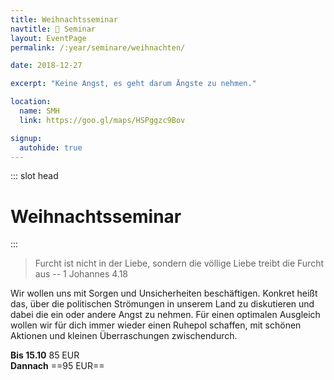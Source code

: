 ```yaml
---
title: Weihnachtsseminar
navtitle: 🎅 Seminar
layout: EventPage
permalink: /:year/seminare/weihnachten/

date: 2018-12-27

excerpt: "Keine Angst, es geht darum Ängste zu nehmen."

location:
  name: SMH
  link: https://goo.gl/maps/HSPggzc9Bov

signup:
  autohide: true
---
```


::: slot head

# Weihnachts&shy;seminar

:::

> Furcht ist nicht in der Liebe, sondern die völlige
> Liebe treibt die Furcht aus
> -- 1 Johannes 4.18

Wir wollen uns mit Sorgen und Unsicherheiten beschäftigen. Konkret heißt das,
über die politischen Strömungen in unserem Land zu diskutieren
und dabei die ein oder andere Angst zu nehmen. Für einen
optimalen Ausgleich wollen wir für dich immer wieder einen
Ruhepol schaffen, mit schönen Aktionen und kleinen Überraschungen
zwischendurch.

**Bis 15.10** 85 EUR <br>
**Dannach** ==95 EUR==
